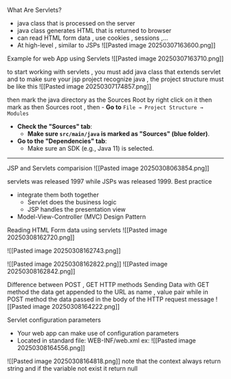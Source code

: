 What Are Servlets?
- java class that is processed on the server
- java class generates HTML that is returned to browser
- can read HTML form data , use cookies , sessions ,...
- At high-level , similar to JSPs
![[Pasted image 20250307163600.png]]

Example for web App using Servlets
![[Pasted image 20250307163710.png]]

to start working with servlets , you must add java class that extends servlet and to make sure your jsp project recognize java  , the project structure must be like this
![[Pasted image 20250307174857.png]]

then mark the java directory as the Sources Root by right click on it then mark as then Sources root , then - **Go to** `File → Project Structure → Modules`
- **Check the "Sources" tab**:
    - **Make sure `src/main/java` is marked as "Sources" (blue folder)**.
- **Go to the "Dependencies" tab**:
    - Make sure an SDK (e.g., Java 11) is selected.

---------
JSP and Servlets comparision
![[Pasted image 20250308063854.png]]

servlets was released 1997 while JSPs was released 1999.
Best practice
- integrate them both together
	- Servlet does the business logic
	- JSP handles the presentation view
- Model-View-Controller (MVC) Design Pattern

Reading HTML Form data using servlets 
![[Pasted image 20250308162720.png]]

![[Pasted image 20250308162743.png]]

![[Pasted image 20250308162822.png]]
![[Pasted image 20250308162842.png]]

Difference between POST , GET HTTP methods
Sending Data with GET method the data get appended to the URL as name , value pair while in POST method the data passed in the body of the HTTP request message
![[Pasted image 20250308164222.png]]

Servlet configuration parameters
- Your web app can make use of configuration parameters
- Located in standard file: WEB-INF/web.xml
ex:
![[Pasted image 20250308164556.png]]

![[Pasted image 20250308164818.png]]
note that the context always return string and if the variable not exist it return null